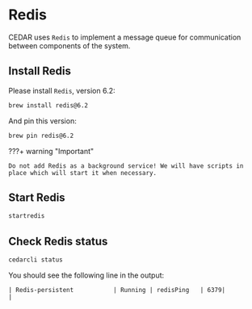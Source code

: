 # Redis
CEDAR uses `Redis` to implement a message queue for communication between components of the system.

## Install Redis

Please install `Redis`, version 6.2:

```sh
brew install redis@6.2
```

And pin this version:

```sh
brew pin redis@6.2
```
    
???+ warning "Important"

    Do not add Redis as a background service! We will have scripts in place which will start it when necessary.

## Start Redis
```sh
startredis
```

## Check Redis status
```sh
cedarcli status
```

You should see the following line in the output:
```
| Redis-persistent           | Running | redisPing   | 6379|                   |
```
